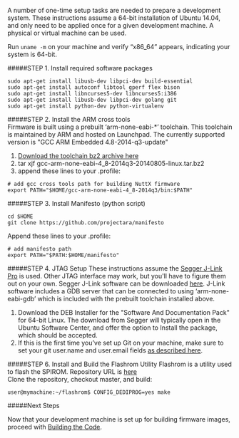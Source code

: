 A number of one-time setup tasks are needed to prepare a development system. These instructions assume a 64-bit installation of Ubuntu 14.04, and only need to be applied once for a given development machine. A  physical or virtual machine can be used. 

Run `uname -m` on your machine and verify “x86_64” appears, indicating your system is 64-bit. 

#####STEP 1. Install required software packages  
```
sudo apt-get install libusb-dev libpci-dev build-essential 
sudo apt-get install autoconf libtool gperf flex bison
sudo apt-get install libncurses5-dev libncurses5:i386
sudo apt-get install libusb-dev libpci-dev golang git
sudo apt-get install python-dev python-virtualenv
```

#####STEP 2. Install the ARM cross tools  
Firmware is built using a prebuilt ‘arm-none-eabi-*’ toolchain. This toolchain is maintained by ARM and hosted on Launchpad.  The currently supported version is "GCC ARM Embedded 4.8-2014-q3-update"
1. [Download the toolchain bz2 archive here](https://launchpad.net/gcc-arm-embedded/4.8/4.8-2014-q3-update/+download/gcc-arm-none-eabi-4_8-2014q3-20140805-linux.tar.bz2)
2. tar xjf gcc-arm-none-eabi-4_8-2014q3-20140805-linux.tar.bz2
3. append these lines to your .profile:
  ```
  # add gcc cross tools path for building NuttX firmware
  export PATH="$HOME/gcc-arm-none-eabi-4_8-2014q3/bin:$PATH"
  ```

#####STEP 3. Install Manifesto (python script)
```
cd $HOME
git clone https://github.com/projectara/manifesto
```
Append these lines to your .profile:
```
# add manifesto path
export PATH="$PATH:$HOME/manifesto"
```

#####STEP 4. JTAG Setup
These instructions assume the [Segger J-Link Pro](http://www.segger.com/jlink-pro.html) is used. Other JTAG interface may work, but you'll have to figure them out on your own. Segger J-Link software can be downloaded [here](http://www.segger.com/jlink-software.html). J-Link software includes a GDB server that can be connected to using ‘arm-none-eabi-gdb’ which is included with the prebuilt toolchain installed above.
1. Download the DEB Installer for the "Software And Documentation Pack" for 64-bit Linux.  The download from Segger will typically open in the Ubuntu Software Center, and offer the option to Install the package, which should be accepted.
2. If this is the first time you’ve set up Git on your machine, make sure
to set your git user.name and user.email fields [as described
here](http://www.google.com/url?q=http%3A%2F%2Fgit-scm.com%2Fbook%2Fen%2Fv2%2FGetting-Started-First-Time-Git-Setup&sa=D&sntz=1&usg=AFQjCNFVKgAYgpxW99ZW90nsKUjMEl0p-Q).

#####STEP 6. Install and Build the Flashrom Utility 
Flashrom is a utility used to flash the SPIROM.
Repository URL is [here](General-Information#flashrom-spi-rom-programming-tool)   
Clone the repository, checkout master, and build:
```
user@mymachine:~/flashrom$ CONFIG_DEDIPROG=yes make
```

#####Next Steps

Now that your development machine is set up for building firmware images, proceed with [Building the Code](Building-the-Code).  
